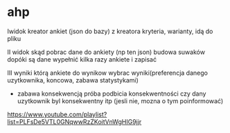 # ahp

Iwidok
kreator ankiet   (json do bazy)
z kreatora kryteria, warianty, idą do pliku

II widok
skąd pobrac dane do ankiety (np ten json)
budowa suwaków dopóki są dane
wypełnić kilka razy ankiete i zapisać


III wyniki
którą ankiete do wynikow wybrac
wyniki(preferencja danego uzytkownika, koncowa, zabawa statystykami)


+ zabawa konsekwencją
próba podbicia konsekwentności
czy dany uzytkownik byl konsekwentny itp (jesli nie, mozna o tym poinformować)


https://www.youtube.com/playlist?list=PLFsDe5VTL0GNqwwRzZKoitVnWgHIG9jjr
